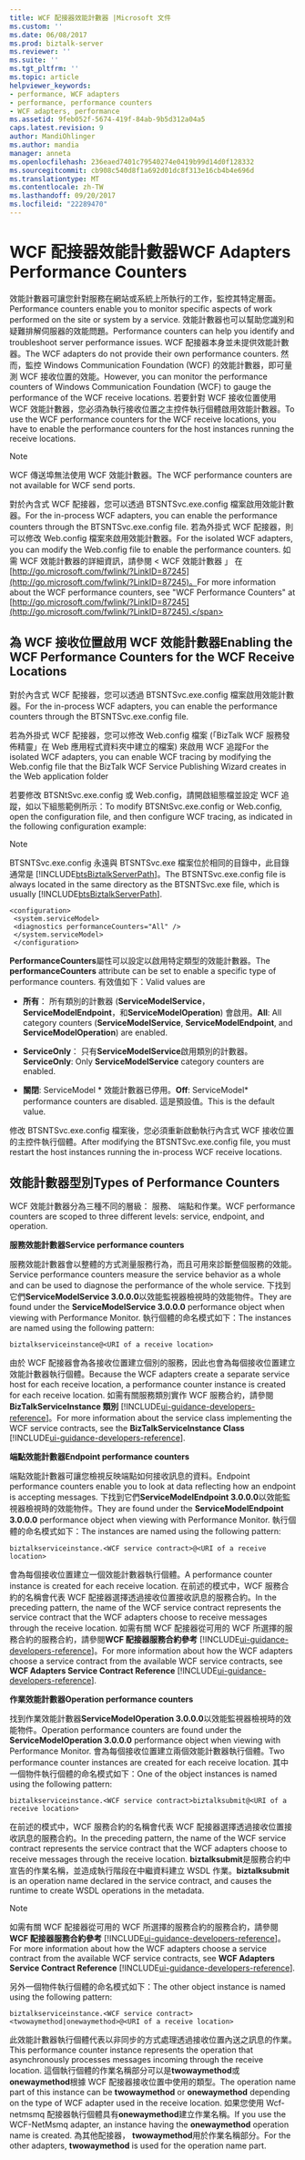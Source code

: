 ```yaml
---
title: WCF 配接器效能計數器 |Microsoft 文件
ms.custom: ''
ms.date: 06/08/2017
ms.prod: biztalk-server
ms.reviewer: ''
ms.suite: ''
ms.tgt_pltfrm: ''
ms.topic: article
helpviewer_keywords:
- performance, WCF adapters
- performance, performance counters
- WCF adapters, performance
ms.assetid: 9feb052f-5674-419f-84ab-9b5d312a04a5
caps.latest.revision: 9
author: MandiOhlinger
ms.author: mandia
manager: anneta
ms.openlocfilehash: 236eaed7401c79540274e0419b99d14d0f128332
ms.sourcegitcommit: cb908c540d8f1a692d01dc8f313e16cb4b4e696d
ms.translationtype: MT
ms.contentlocale: zh-TW
ms.lasthandoff: 09/20/2017
ms.locfileid: "22289470"
---
```

# <a name="wcf-adapters-performance-counters"></a><span data-ttu-id="ea56c-102">WCF 配接器效能計數器</span><span class="sxs-lookup"><span data-stu-id="ea56c-102">WCF Adapters Performance Counters</span></span>
<span data-ttu-id="ea56c-103">效能計數器可讓您針對服務在網站或系統上所執行的工作，監控其特定層面。</span><span class="sxs-lookup"><span data-stu-id="ea56c-103">Performance counters enable you to monitor specific aspects of work performed on the site or system by a service.</span></span> <span data-ttu-id="ea56c-104">效能計數器也可以幫助您識別和疑難排解伺服器的效能問題。</span><span class="sxs-lookup"><span data-stu-id="ea56c-104">Performance counters can help you identify and troubleshoot server performance issues.</span></span> <span data-ttu-id="ea56c-105">WCF 配接器本身並未提供效能計數器。</span><span class="sxs-lookup"><span data-stu-id="ea56c-105">The WCF adapters do not provide their own performance counters.</span></span> <span data-ttu-id="ea56c-106">然而，監控 Windows Communication Foundation (WCF) 的效能計數器，即可量測 WCF 接收位置的效能。</span><span class="sxs-lookup"><span data-stu-id="ea56c-106">However, you can monitor the performance counters of Windows Communication Foundation (WCF) to gauge the performance of the WCF receive locations.</span></span> <span data-ttu-id="ea56c-107">若要針對 WCF 接收位置使用 WCF 效能計數器，您必須為執行接收位置之主控件執行個體啟用效能計數器。</span><span class="sxs-lookup"><span data-stu-id="ea56c-107">To use the WCF performance counters for the WCF receive locations, you have to enable the performance counters for the host instances running the receive locations.</span></span>  
  
> [!NOTE]
>  <span data-ttu-id="ea56c-108">WCF 傳送埠無法使用 WCF 效能計數器。</span><span class="sxs-lookup"><span data-stu-id="ea56c-108">The WCF performance counters are not available for WCF send ports.</span></span>  
  
 <span data-ttu-id="ea56c-109">對於內含式 WCF 配接器，您可以透過 BTSNTSvc.exe.config 檔案啟用效能計數器。</span><span class="sxs-lookup"><span data-stu-id="ea56c-109">For the in-process WCF adapters, you can enable the performance counters through the BTSNTSvc.exe.config file.</span></span> <span data-ttu-id="ea56c-110">若為外掛式 WCF 配接器，則可以修改 Web.config 檔案來啟用效能計數器。</span><span class="sxs-lookup"><span data-stu-id="ea56c-110">For the isolated WCF adapters, you can modify the Web.config file to enable the performance counters.</span></span> <span data-ttu-id="ea56c-111">如需 WCF 效能計數器的詳細資訊，請參閱 < WCF 效能計數器 」 在[http://go.microsoft.com/fwlink/?LinkID=87245](http://go.microsoft.com/fwlink/?LinkID=87245)。</span><span class="sxs-lookup"><span data-stu-id="ea56c-111">For more information about the WCF performance counters, see "WCF Performance Counters" at [http://go.microsoft.com/fwlink/?LinkID=87245](http://go.microsoft.com/fwlink/?LinkID=87245).</span></span>  
  
## <a name="enabling-the-wcf-performance-counters-for-the-wcf-receive-locations"></a><span data-ttu-id="ea56c-112">為 WCF 接收位置啟用 WCF 效能計數器</span><span class="sxs-lookup"><span data-stu-id="ea56c-112">Enabling the WCF Performance Counters for the WCF Receive Locations</span></span>  
 <span data-ttu-id="ea56c-113">對於內含式 WCF 配接器，您可以透過 BTSNTSvc.exe.config 檔案啟用效能計數器。</span><span class="sxs-lookup"><span data-stu-id="ea56c-113">For the in-process WCF adapters, you can enable the performance counters through the BTSNTSvc.exe.config file.</span></span>  
  
 <span data-ttu-id="ea56c-114">若為外掛式 WCF 配接器，您可以修改 Web.config 檔案 (「BizTalk WCF 服務發佈精靈」在 Web 應用程式資料夾中建立的檔案) 來啟用 WCF 追蹤</span><span class="sxs-lookup"><span data-stu-id="ea56c-114">For the isolated WCF adapters, you can enable WCF tracing by modifying the Web.config file that the BizTalk WCF Service Publishing Wizard creates in the Web application folder</span></span>  
  
 <span data-ttu-id="ea56c-115">若要修改 BTSNtSvc.exe.config 或 Web.config，請開啟組態檔並設定 WCF 追蹤，如以下組態範例所示：</span><span class="sxs-lookup"><span data-stu-id="ea56c-115">To modify BTSNtSvc.exe.config or Web.config, open the configuration file, and then configure WCF tracing, as indicated in the following configuration example:</span></span>  
  
> [!NOTE]
>  <span data-ttu-id="ea56c-116">BTSNTSvc.exe.config 永遠與 BTSNTSvc.exe 檔案位於相同的目錄中，此目錄通常是 [!INCLUDE[btsBiztalkServerPath](../includes/btsbiztalkserverpath-md.md)]。</span><span class="sxs-lookup"><span data-stu-id="ea56c-116">The BTSNTSvc.exe.config file is always located in the same directory as the BTSNTSvc.exe file, which is usually [!INCLUDE[btsBiztalkServerPath](../includes/btsbiztalkserverpath-md.md)].</span></span>  
  
```  
<configuration>  
 <system.serviceModel>  
 <diagnostics performanceCounters="All" />  
 </system.serviceModel>  
 </configuration>  
```  
  
 <span data-ttu-id="ea56c-117">**PerformanceCounters**屬性可以設定以啟用特定類型的效能計數器。</span><span class="sxs-lookup"><span data-stu-id="ea56c-117">The **performanceCounters** attribute can be set to enable a specific type of performance counters.</span></span> <span data-ttu-id="ea56c-118">有效值如下：</span><span class="sxs-lookup"><span data-stu-id="ea56c-118">Valid values are</span></span>  
  
-   <span data-ttu-id="ea56c-119">**所有**： 所有類別的計數器 (**ServiceModelService**， **ServiceModelEndpoint**，和**ServiceModelOperation**) 會啟用。</span><span class="sxs-lookup"><span data-stu-id="ea56c-119">**All**: All category counters (**ServiceModelService**, **ServiceModelEndpoint**, and **ServiceModelOperation**) are enabled.</span></span>  
  
-   <span data-ttu-id="ea56c-120">**ServiceOnly**： 只有**ServiceModelService**啟用類別的計數器。</span><span class="sxs-lookup"><span data-stu-id="ea56c-120">**ServiceOnly**: Only **ServiceModelService** category counters are enabled.</span></span>  
  
-   <span data-ttu-id="ea56c-121">**關閉**: ServiceModel \* 效能計數器已停用。</span><span class="sxs-lookup"><span data-stu-id="ea56c-121">**Off**: ServiceModel\* performance counters are disabled.</span></span> <span data-ttu-id="ea56c-122">這是預設值。</span><span class="sxs-lookup"><span data-stu-id="ea56c-122">This is the default value.</span></span>  
  
 <span data-ttu-id="ea56c-123">修改 BTSNTSvc.exe.config 檔案後，您必須重新啟動執行內含式 WCF 接收位置的主控件執行個體。</span><span class="sxs-lookup"><span data-stu-id="ea56c-123">After modifying the BTSNTSvc.exe.config file, you must restart the host instances running the in-process WCF receive locations.</span></span>  
  
## <a name="types-of-performance-counters"></a><span data-ttu-id="ea56c-124">效能計數器型別</span><span class="sxs-lookup"><span data-stu-id="ea56c-124">Types of Performance Counters</span></span>  
 <span data-ttu-id="ea56c-125">WCF 效能計數器分為三種不同的層級： 服務、 端點和作業。</span><span class="sxs-lookup"><span data-stu-id="ea56c-125">WCF performance counters are scoped to three different levels: service, endpoint, and operation.</span></span>  
  
 <span data-ttu-id="ea56c-126">**服務效能計數器**</span><span class="sxs-lookup"><span data-stu-id="ea56c-126">**Service performance counters**</span></span>  
  
 <span data-ttu-id="ea56c-127">服務效能計數器會以整體的方式測量服務行為，而且可用來診斷整個服務的效能。</span><span class="sxs-lookup"><span data-stu-id="ea56c-127">Service performance counters measure the service behavior as a whole and can be used to diagnose the performance of the whole service.</span></span> <span data-ttu-id="ea56c-128">下找到它們**ServiceModelService 3.0.0.0**以效能監視器檢視時的效能物件。</span><span class="sxs-lookup"><span data-stu-id="ea56c-128">They are found under the **ServiceModelService 3.0.0.0** performance object when viewing with Performance Monitor.</span></span> <span data-ttu-id="ea56c-129">執行個體的命名模式如下：</span><span class="sxs-lookup"><span data-stu-id="ea56c-129">The instances are named using the following pattern:</span></span>  
  
```  
biztalkserviceinstance@<URI of a receive location>  
```  
  
 <span data-ttu-id="ea56c-130">由於 WCF 配接器會為各接收位置建立個別的服務，因此也會為每個接收位置建立效能計數器執行個體。</span><span class="sxs-lookup"><span data-stu-id="ea56c-130">Because the WCF adapters create a separate service host for each receive location, a performance counter instance is created for each receive location.</span></span> <span data-ttu-id="ea56c-131">如需有關服務類別實作 WCF 服務合約，請參閱**BizTalkServiceInstance 類別** [!INCLUDE[ui-guidance-developers-reference](../includes/ui-guidance-developers-reference.md)]。</span><span class="sxs-lookup"><span data-stu-id="ea56c-131">For more information about the service class implementing the WCF service contracts, see the **BizTalkServiceInstance Class** [!INCLUDE[ui-guidance-developers-reference](../includes/ui-guidance-developers-reference.md)].</span></span> 
  
 <span data-ttu-id="ea56c-132">**端點效能計數器**</span><span class="sxs-lookup"><span data-stu-id="ea56c-132">**Endpoint performance counters**</span></span>  
  
 <span data-ttu-id="ea56c-133">端點效能計數器可讓您檢視反映端點如何接收訊息的資料。</span><span class="sxs-lookup"><span data-stu-id="ea56c-133">Endpoint performance counters enable you to look at data reflecting how an endpoint is accepting messages.</span></span> <span data-ttu-id="ea56c-134">下找到它們**ServiceModelEndpoint 3.0.0.0**以效能監視器檢視時的效能物件。</span><span class="sxs-lookup"><span data-stu-id="ea56c-134">They are found under the **ServiceModelEndpoint 3.0.0.0** performance object when viewing with Performance Monitor.</span></span> <span data-ttu-id="ea56c-135">執行個體的命名模式如下：</span><span class="sxs-lookup"><span data-stu-id="ea56c-135">The instances are named using the following pattern:</span></span>  
  
```  
biztalkserviceinstance.<WCF service contract>@<URI of a receive location>  
```  
  
 <span data-ttu-id="ea56c-136">會為每個接收位置建立一個效能計數器執行個體。</span><span class="sxs-lookup"><span data-stu-id="ea56c-136">A performance counter instance is created for each receive location.</span></span> <span data-ttu-id="ea56c-137">在前述的模式中，WCF 服務合約的名稱會代表 WCF 配接器選擇透過接收位置接收訊息的服務合約。</span><span class="sxs-lookup"><span data-stu-id="ea56c-137">In the preceding pattern, the name of the WCF service contract represents the service contract that the WCF adapters choose to receive messages through the receive location.</span></span> <span data-ttu-id="ea56c-138">如需有關 WCF 配接器從可用的 WCF 所選擇的服務合約的服務合約，請參閱**WCF 配接器服務合約參考** [!INCLUDE[ui-guidance-developers-reference](../includes/ui-guidance-developers-reference.md)]。</span><span class="sxs-lookup"><span data-stu-id="ea56c-138">For more information about how the WCF adapters choose a service contract from the available WCF service contracts, see **WCF Adapters Service Contract Reference** [!INCLUDE[ui-guidance-developers-reference](../includes/ui-guidance-developers-reference.md)].</span></span>  
  
 <span data-ttu-id="ea56c-139">**作業效能計數器**</span><span class="sxs-lookup"><span data-stu-id="ea56c-139">**Operation performance counters**</span></span>  
  
 <span data-ttu-id="ea56c-140">找到作業效能計數器**ServiceModelOperation 3.0.0.0**以效能監視器檢視時的效能物件。</span><span class="sxs-lookup"><span data-stu-id="ea56c-140">Operation performance counters are found under the **ServiceModelOperation 3.0.0.0** performance object when viewing with Performance Monitor.</span></span> <span data-ttu-id="ea56c-141">會為每個接收位置建立兩個效能計數器執行個體。</span><span class="sxs-lookup"><span data-stu-id="ea56c-141">Two performance counter instances are created for each receive location.</span></span> <span data-ttu-id="ea56c-142">其中一個物件執行個體的命名模式如下：</span><span class="sxs-lookup"><span data-stu-id="ea56c-142">One of the object instances is named using the following pattern:</span></span>  
  
```  
biztalkserviceinstance.<WCF service contract>biztalksubmit@<URI of a receive location>  
```  
  
 <span data-ttu-id="ea56c-143">在前述的模式中，WCF 服務合約的名稱會代表 WCF 配接器選擇透過接收位置接收訊息的服務合約。</span><span class="sxs-lookup"><span data-stu-id="ea56c-143">In the preceding pattern, the name of the WCF service contract represents the service contract that the WCF adapters choose to receive messages through the receive location.</span></span> <span data-ttu-id="ea56c-144">**biztalksubmit**是服務合約中宣告的作業名稱，並造成執行階段在中繼資料建立 WSDL 作業。</span><span class="sxs-lookup"><span data-stu-id="ea56c-144">**biztalksubmit** is an operation name declared in the service contract, and causes the runtime to create WSDL operations in the metadata.</span></span>  
  
> [!NOTE]
>  <span data-ttu-id="ea56c-145">如需有關 WCF 配接器從可用的 WCF 所選擇的服務合約的服務合約，請參閱**WCF 配接器服務合約參考** [!INCLUDE[ui-guidance-developers-reference](../includes/ui-guidance-developers-reference.md)]。</span><span class="sxs-lookup"><span data-stu-id="ea56c-145">For more information about how the WCF adapters choose a service contract from the available WCF service contracts, see **WCF Adapters Service Contract Reference** [!INCLUDE[ui-guidance-developers-reference](../includes/ui-guidance-developers-reference.md)].</span></span>
  
 <span data-ttu-id="ea56c-146">另外一個物件執行個體的命名模式如下：</span><span class="sxs-lookup"><span data-stu-id="ea56c-146">The other object instance is named using the following pattern:</span></span>  
  
```  
biztalkserviceinstance.<WCF service contract><twowaymethod|onewaymethod>@<URI of a receive location>  
```  
  
 <span data-ttu-id="ea56c-147">此效能計數器執行個體代表以非同步的方式處理透過接收位置內送之訊息的作業。</span><span class="sxs-lookup"><span data-stu-id="ea56c-147">This performance counter instance represents the operation that asynchronously processes messages incoming through the receive location.</span></span> <span data-ttu-id="ea56c-148">這個執行個體的作業名稱部分可以是**twowaymethod**或**onewaymethod**根據 WCF 配接器接收位置中使用的類型。</span><span class="sxs-lookup"><span data-stu-id="ea56c-148">The operation name part of this instance can be **twowaymethod** or **onewaymethod** depending on the type of WCF adapter used in the receive location.</span></span> <span data-ttu-id="ea56c-149">如果您使用 Wcf-netmsmq 配接器執行個體具有**onewaymethod**建立作業名稱。</span><span class="sxs-lookup"><span data-stu-id="ea56c-149">If you use the WCF-NetMsmq adapter, an instance having the **onewaymethod** operation name is created.</span></span> <span data-ttu-id="ea56c-150">為其他配接器， **twowaymethod**用於作業名稱部分。</span><span class="sxs-lookup"><span data-stu-id="ea56c-150">For the other adapters, **twowaymethod** is used for the operation name part.</span></span>